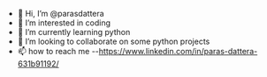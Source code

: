 - 👋 Hi, I’m @parasdattera
- 👀 I’m interested in coding   
- 🌱 I’m currently learning python 
- 💞️ I’m looking to collaborate on some python projects
- 📫 how to reach me --https://www.linkedin.com/in/paras-dattera-631b91192/

<!---
parasdattera/parasdattera is a ✨ special ✨ repository because its `README.md` (this file) appears on your GitHub profile.
You can click the Preview link to take a look at your changes.
--->

